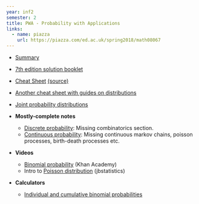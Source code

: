 ```yaml
---
year: inf2
semester: 2
title: PWA - Probability with Applications
links:
  - name: piazza
    url: https://piazza.com/ed.ac.uk/spring2018/math08067
---
```


- [Summary](https://github.com/compsoc-edinburgh/bi-pwa)
- [7th edition solution booklet](http://seaver-faculty.pepperdine.edu/dstrong/17F.350/Solutions.pdf)
- [Cheat Sheet](/resources/math-pwa/PwA_Cheat_Sheet.pdf) [(source)](/resources/math-pwa/pwa_cheat_sheet.tex)
- [Another cheat sheet with guides on distributions](/resources/math-pwa/probscheatsheet.pdf)
- [Joint probability distributions](http://homepage.stat.uiowa.edu/~rdecook/stat2020/notes/ch5_pt1.pdf)

- **Mostly-complete notes**
  - [Discrete probability](https://github.com/eonu/pwa/blob/master/discrete/Discrete%20probability.pdf): Missing combinatorics section.
  - [Continuous probability](https://github.com/eonu/pwa/blob/master/continuous/Continuous%20probability.pdf): Missing continuous markov chains, poisson processes, birth-death processes etc.
  
- **Videos**
  - [Binomial probability](https://www.khanacademy.org/math/probability/binomial-probability-a2) (Khan Academy)
  - Intro to [Poisson distribution](https://youtu.be/jmqZG6roVqU) (jbstatistics)
  
  
- **Calculators**
  - [Individual and cumulative binomial probabilities](http://stattrek.com/online-calculator/binomial.aspx)
